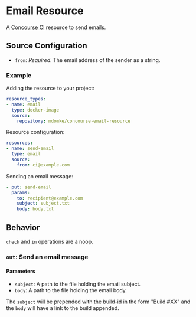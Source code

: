 # Email Resource

A [Concourse CI](http://concourse.ci) resource to send emails.

## Source Configuration

* `from`: *Required*. The email address of the sender as a string.

### Example

Adding the resource to your project:

``` yaml
resource_types:
- name: email
  type: docker-image
  source:
    repository: mdomke/concourse-email-resource
```

Resource configuration:

``` yaml
resources:
- name: send-email
  type: email
  source:
    from: ci@example.com
```

Sending an email message:

``` yaml
- put: send-email
  params:
    to: recipient@example.com
    subject: subject.txt
    body: body.txt
```

## Behavior

`check` and `in` operations are a noop.

### `out`: Send an email message

#### Parameters

* `subject`: A path to the file holding the email subject.
* `body`: A path to the file holding the email body.

The `subject` will be prepended with the build-id in the form "Build #XX" and the
`body` will have a link to the build appended.
